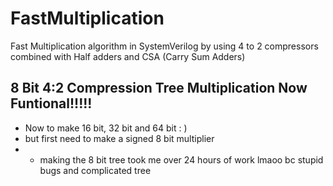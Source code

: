 # FastMultiplication
Fast Multiplication algorithm in SystemVerilog by using 4 to 2 compressors combined with Half adders and CSA (Carry Sum Adders)

## 8 Bit 4:2 Compression Tree Multiplication Now Funtional!!!!!

- Now to make 16 bit, 32 bit and 64 bit : )
- but first need to make a signed 8 bit multiplier
- - making the 8 bit tree took me over 24 hours of work lmaoo bc stupid bugs and complicated tree
